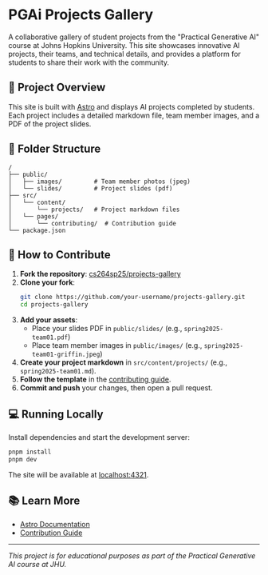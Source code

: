 # PGAi Projects Gallery

A collaborative gallery of student projects from the "Practical Generative AI" course at Johns Hopkins University. This site showcases innovative AI projects, their teams, and technical details, and provides a platform for students to share their work with the community.

## 🚀 Project Overview

This site is built with [Astro](https://astro.build/) and displays AI projects completed by students. Each project includes a detailed markdown file, team member images, and a PDF of the project slides.

## 📁 Folder Structure

```text
/
├── public/
│   ├── images/         # Team member photos (jpeg)
│   └── slides/         # Project slides (pdf)
├── src/
│   └── content/
│       └── projects/   # Project markdown files
│   └── pages/
│       └── contributing/  # Contribution guide
└── package.json
```

## 📝 How to Contribute

1. **Fork the repository**: [cs264sp25/projects-gallery](https://github.com/cs264sp25/projects-gallery)
2. **Clone your fork**:
   ```sh
   git clone https://github.com/your-username/projects-gallery.git
   cd projects-gallery
   ```
3. **Add your assets**:
   - Place your slides PDF in `public/slides/` (e.g., `spring2025-team01.pdf`)
   - Place team member images in `public/images/` (e.g., `spring2025-team01-griffin.jpeg`)
4. **Create your project markdown** in `src/content/projects/` (e.g., `spring2025-team01.md`).
5. **Follow the template** in the [contributing guide](src/pages/contributing/index.md).
6. **Commit and push** your changes, then open a pull request.

## 💻 Running Locally

Install dependencies and start the development server:

```sh
pnpm install
pnpm dev
```

The site will be available at [localhost:4321](http://localhost:4321).

## 📚 Learn More

- [Astro Documentation](https://docs.astro.build)
- [Contribution Guide](src/pages/contributing/index.md)

---

*This project is for educational purposes as part of the Practical Generative AI course at JHU.*
